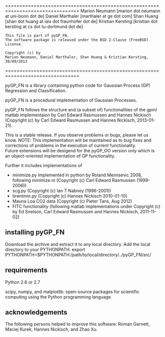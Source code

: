 ================================================================================
    Marion Neumann [marion dot neumann at uni-bonn dot de]
    Daniel Marthaler [marthaler at ge dot com]
    Shan Huang [shan dot huang at iais dot fraunhofer dot de]
    Kristian Kersting [kristian dot kersting at cs dot tu-dortmund dot de]

    This file is part of pyGP_FN.
    The software package is released under the BSD 2-Clause (FreeBSD) License.

    Copyright (c) by
    Marion Neumann, Daniel Marthaler, Shan Huang & Kristian Kersting, 30/09/2013
================================================================================

pyGP_FN is a library containing python code for Gaussian Process (GP) Regression and Classification.

pyGP_FN is a procedural implementation of Gaussian Processes.

pyGP_FN follows the structure and (a subset of) functionalities of the gpml matlab implementaion by Carl Edward Rasmussen and Hannes Nickisch (Copyright (c) by Carl Edward Rasmussen and Hannes Nickisch, 2013-01-21). 

This is a stable release. If you observe problems or bugs, please let us know.
NOTE: 	This implementation will be maintained as to bug fixes and corrections of problems in the execution of current functionality.  
	Future extensions will be desigend for the pyGP_OO version only which is an object-oriented implementation of GP functionality.     

Further it includes implementations of
- minimize.py implemented in python by Roland Memisevic 2008, following minimize.m (Copyright (c) Carl Edward Rasmussen (1999-2006))
- scg.py (Copyright (c) Ian T Nabney (1996-2001))
- brentmin.py (Copyright (c) Hannes Nickisch 2010-01-10)
- Mauna Loa CO2 data (Copyright (c) Pieter Tans, Aug 2012)
- FITC functionality (following matlab implementations under Copyright (c) by Ed Snelson, Carl Edward Rasmussen and Hannes Nickisch, 2011-11-02)

installing pyGP_FN
------------------
Download the archive and extract it to any local directory.
Add the local directory to your PYTHONPATH:
	export PYTHONPATH=$PYTHONPATH:/path/to/local/directory/../pyGP_FN/src/

requirements
------------------
Python 2.6 or 2.7

scipy, numpy, and matplotlib: open-source packages for scientific computing using the Python programming language. 


acknowledgements
------------------
The following persons helped to improve this software: Roman Garnett, Maciej Kurek, Hannes Nickisch, and Zhao Xu.
